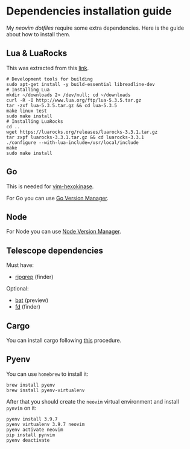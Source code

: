 # Dependencies installation guide

My *neovim* *dotfiles* require some extra dependencies. Here is the guide about how to install them.

## Lua & LuaRocks

This was extracted from this [link](https://github.com/luarocks/luarocks/wiki/Installation-instructions-for-Unix).

```shell
# Development tools for building
sudo apt-get install -y build-essential libreadline-dev
# Installing Lua
mkdir ~/downloads 2> /dev/null; cd ~/downloads
curl -R -O http://www.lua.org/ftp/lua-5.3.5.tar.gz
tar -zxf lua-5.3.5.tar.gz && cd lua-5.3.5
make linux test
sudo make install
# Installing LuaRocks
cd ..
wget https://luarocks.org/releases/luarocks-3.3.1.tar.gz
tar zxpf luarocks-3.3.1.tar.gz && cd luarocks-3.3.1
./configure --with-lua-include=/usr/local/include
make
sudo make install
```

## Go

This is needed for [vim-hexokinase](https://github.com/RRethy/vim-hexokinase).

For Go you can use [Go Version Manager](https://github.com/moovweb/gvm).

## Node

For Node you can use [Node Version Manager](https://github.com/nvm-sh/nvm).

## Telescope dependencies

Must have:
- [ripgrep](https://github.com/BurntSushi/ripgrep) (finder)

Optional:
- [bat](https://github.com/sharkdp/bat) (preview)
- [fd](https://github.com/sharkdp/fd) (finder)

## Cargo

You can install cargo following [this](https://doc.rust-lang.org/cargo/getting-started/installation.html) procedure.

## Pyenv

You can use `homebrew` to install it:

```shell
brew install pyenv
brew install pyenv-virtualenv
```

After that you should create the `neovim` virtual environment and install `pynvim` on it:

```shell
pyenv install 3.9.7
pyenv virtualenv 3.9.7 neovim
pyenv activate neovim
pip install pynvim
pyenv deactivate
```
